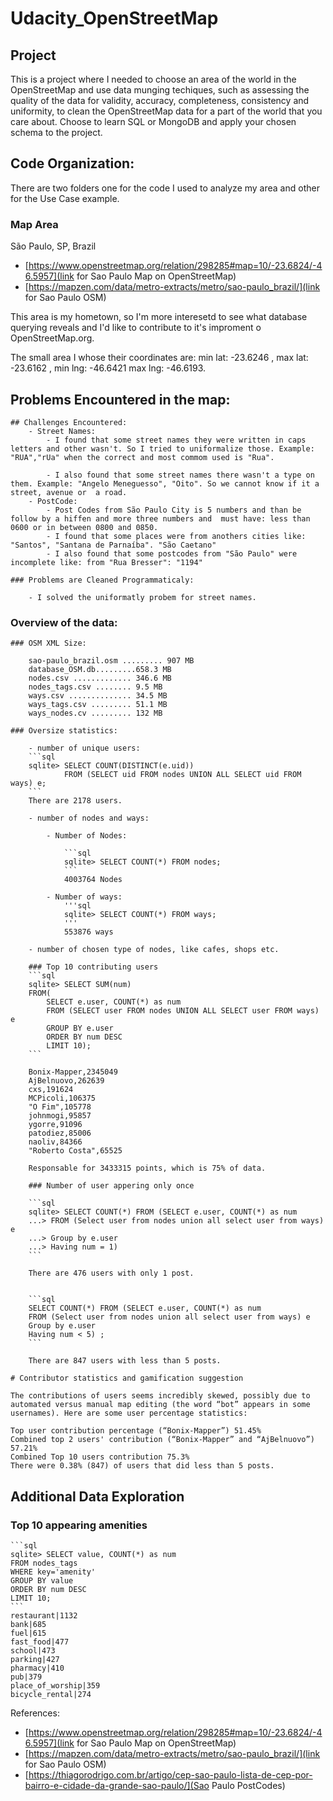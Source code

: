 # Udacity_OpenStreetMap


## Project

This is a project where I needed to choose an area of the world in the OpenStreetMap and use data munging techiques, such as assessing the quality of the data for validity, accuracy, completeness, consistency and uniformity, to clean the OpenStreetMap data for a part of the world that you care about. Choose to learn SQL or MongoDB and apply your chosen schema to the project.

## Code Organization:

There are two folders one for the code I used to analyze my area and other for the Use Case example.


### Map Area

São Paulo, SP, Brazil

- [https://www.openstreetmap.org/relation/298285#map=10/-23.6824/-46.5957](link for Sao Paulo Map on OpenStreetMap)
- [https://mapzen.com/data/metro-extracts/metro/sao-paulo_brazil/](link for Sao Paulo OSM)

This area is my hometown, so I'm more interesetd to see what database querying reveals and I'd like to contribute to it's improment o OpenStreetMap.org.

The small area I whose their coordinates are:  min lat:  -23.6246 , max lat:  -23.6162 ,  min lng: -46.6421 max lng:  -46.6193.


## Problems Encountered in the map:

	## Challenges Encountered:
		- Street Names:
			- I found that some street names they were written in caps letters and other wasn't. So I tried to uniformalize those. Example: "RUA","rUa" when the correct and most commom used is "Rua".

			- I also found that some street names there wasn't a type on them. Example: "Angelo Meneguesso", "Oito". So we cannot know if it a street, avenue or  a road.
		- PostCode: 
			- Post Codes from São Paulo City is 5 numbers and than be follow by a hiffen and more three numbers and  must have: less than 0600 or in between 0800 and 0850.
			- I found that some places were from anothers cities like: "Santos", "Santana de Parnaíba". "São Caetano"
			- I also found that some postcodes from "São Paulo" were incomplete like: from "Rua Bresser": "1194"

	### Problems are Cleaned Programmaticaly:

		- I solved the uniformatly probem for street names.


### Overview of the data:

	### OSM XML Size:
		
		sao-paulo_brazil.osm ......... 907 MB
		database_OSM.db.........658.3 MB
		nodes.csv ............. 346.6 MB
		nodes_tags.csv ........ 9.5 MB
		ways.csv .............. 34.5 MB
		ways_tags.csv ......... 51.1 MB
		ways_nodes.cv ......... 132 MB  

	### Oversize statistics:

		- number of unique users:
		```sql
		sqlite> SELECT COUNT(DISTINCT(e.uid))          
				FROM (SELECT uid FROM nodes UNION ALL SELECT uid FROM ways) e;
		```
		There are 2178 users.

		- number of nodes and ways:

			- Number of Nodes:

				```sql
				sqlite> SELECT COUNT(*) FROM nodes;
				```
				4003764 Nodes

			- Number of ways:
				'''sql
				sqlite> SELECT COUNT(*) FROM ways;
				'''
				553876 ways

		- number of chosen type of nodes, like cafes, shops etc.

		### Top 10 contributing users
		```sql
		sqlite> SELECT SUM(num)
		FROM(
			SELECT e.user, COUNT(*) as num
			FROM (SELECT user FROM nodes UNION ALL SELECT user FROM ways) e
			GROUP BY e.user
			ORDER BY num DESC
			LIMIT 10);
		```

		Bonix-Mapper,2345049
		AjBelnuovo,262639
		cxs,191624
		MCPicoli,106375
		"O Fim",105778
		johnmogi,95857
		ygorre,91096
		patodiez,85006
		naoliv,84366
		"Roberto Costa",65525

		Responsable for 3433315 points, which is 75% of data.

		### Number of user appering only once 

		```sql
		sqlite> SELECT COUNT(*) FROM (SELECT e.user, COUNT(*) as num
	   	...> FROM (Select user from nodes union all select user from ways) e
	    ...> Group by e.user
   		...> Having num = 1)
		```

   		There are 476 users with only 1 post.


   		```sql
   		SELECT COUNT(*) FROM (SELECT e.user, COUNT(*) as num
   		FROM (Select user from nodes union all select user from ways) e
   		Group by e.user
   		Having num < 5) ;
   		```

   		There are 847 users with less than 5 posts.

	# Contributor statistics and gamification suggestion

	The contributions of users seems incredibly skewed, possibly due to automated versus manual map editing (the word “bot” appears in some usernames). Here are some user percentage statistics:

	Top user contribution percentage (“Bonix-Mapper”) 51.45%
	Combined top 2 users' contribution (“Bonix-Mapper” and “AjBelnuovo”) 57.21%
	Combined Top 10 users contribution 75.3%
	There were 0.38% (847) of users that did less than 5 posts.


## Additional Data Exploration

### Top 10 appearing amenities
	
	```sql
	sqlite> SELECT value, COUNT(*) as num
	FROM nodes_tags
	WHERE key='amenity'
	GROUP BY value
	ORDER BY num DESC
	LIMIT 10;
	```
	restaurant|1132
	bank|685
	fuel|615
	fast_food|477
	school|473
	parking|427
	pharmacy|410
	pub|379
	place_of_worship|359
	bicycle_rental|274



References:
- [https://www.openstreetmap.org/relation/298285#map=10/-23.6824/-46.5957](link for Sao Paulo Map on OpenStreetMap)
- [https://mapzen.com/data/metro-extracts/metro/sao-paulo_brazil/](link for Sao Paulo OSM)
- [https://thiagorodrigo.com.br/artigo/cep-sao-paulo-lista-de-cep-por-bairro-e-cidade-da-grande-sao-paulo/](Sao Paulo PostCodes)


